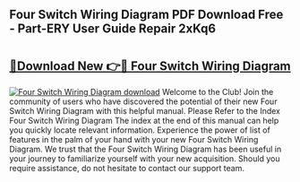 ## Four Switch Wiring Diagram PDF Download Free - Part-ERY User Guide Repair 2xKq6

# <h2><a href="http://dfj99fy.blite.top/?on=Four+Switch+Wiring+Diagram">🔗Download New 👉🔴 Four Switch Wiring Diagram</a></h2>

[![Four Switch Wiring Diagram download](https://i.imgur.com/lujVjoI.png)](http://dfj99fy.blite.top/?on=Four+Switch+Wiring+Diagram)
Welcome to the Club! Join the community of users who have discovered the potential of their new Four Switch Wiring Diagram with this helpful manual. Please Refer to the Index Four Switch Wiring Diagram The index at the end of this manual can help you quickly locate relevant information. Experience the power of list of features in the palm of your hand with your new Four Switch Wiring Diagram. We trust that the Four Switch Wiring Diagram has been useful in your journey to familiarize yourself with your new acquisition. Should you require assistance, do not hesitate to contact our support team.
